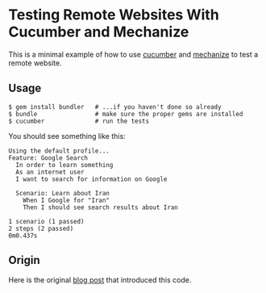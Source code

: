 # Testing Remote Websites With Cucumber and Mechanize

This is a minimal example of how to use [cucumber](http://cukes.info/) and
[mechanize](http://mechanize.rubyforge.org/) to test a remote website.

## Usage

    $ gem install bundler   # ...if you haven't done so already
    $ bundle                # make sure the proper gems are installed
    $ cucumber              # run the tests

You should see something like this:

    Using the default profile...
    Feature: Google Search
      In order to learn something
      As an internet user
      I want to search for information on Google

      Scenario: Learn about Iran                    
        When I Google for "Iran"                    
        Then I should see search results about Iran 

    1 scenario (1 passed)
    2 steps (2 passed)
    0m0.437s

## Origin

Here is the original [blog post](http://surgeworks.com/blog/general/using-cucumber-and-webrat-for-remote-web-testing)
that introduced this code.
